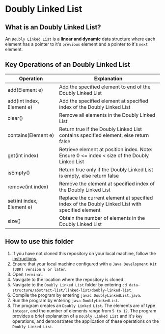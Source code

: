 # Doubly Linked List

## What is an Doubly Linked List?
An `Doubly Linked List` is a **linear and dynamic** data structure where each element has a pointer to it's `previous` element and a pointer to it's `next` element. 

## Key Operations of an Doubly Linked List
Operation                | Explanation
-------------------------| --------------------------------------------------------------------------------------------------------------
add(Element e)           | Add the specified element to end of the Doubly Linked List
add(int index, Element e)| Add the specified element at specified index of the Doubly Linked List
clear()                  | Remove all elements in the Doubly Linked List
contains(Element e)      | Return true if the Doubly Linked List contains specified element, else return false
get(int index)           | Retrieve element at position index. Note: Ensure 0 <= index < size of the Doubly Linked List
isEmpty()                | Return true only if the Doubly Linked List is empty, else return false
remove(int index)        | Remove the element at specified index of the Doubly Linked List
set(int index, Element e)| Replace the current element at specified index of the Doubly Linked List with specified element
size()                   | Obtain the number of elements in the Doubly Linked List

## How to use this folder
1. If you have not cloned this repository on your local machine, follow the [instructions](https://github.com/shumarb/learning#how-to-use-this-repository).
2. Ensure that your local machine configured with a `Java Development Kit (JDK) version 8 or later`.
3. Open `terminal`.
4. Navigate to the location where the repository is cloned.
5. Navigate to the `Doubly Linked List` folder by entering `cd data-structure/abstract-list/linked-list/doubly-linked-list`.
6. Compile the program by entering `javac DoublyLinkedList.java`.
7. Run the program by entering `java DoublyLinkedList`.
8. The program creates an `Doubly Linked List`. The elements are of type `integer`, and the number of elements range from `5 to 12`. The program provides a brief explanation of a `Doubly Linked List` and it's `key` operations, and demonstrates the application of these operations on the `Doubly Linked List`.
